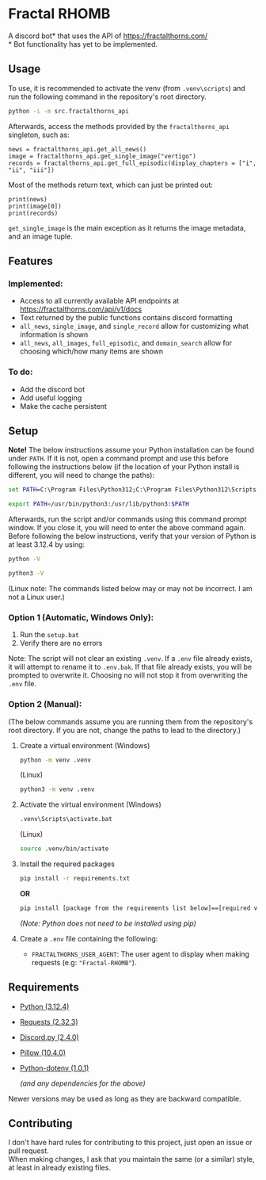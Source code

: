 # Fractal RHOMB

A discord bot\* that uses the API of https://fractalthorns.com/ \
\* Bot functionality has yet to be implemented.

## Usage

To use, it is recommended to activate the venv (from `.venv\scripts`) and run the following command in the repository's root directory.

```bat
python -i -m src.fractalthorns_api
```

Afterwards, access the methods provided by the `fractalthorns_api` singleton, such as:

```
news = fractalthorns_api.get_all_news()
image = fractalthorns_api.get_single_image("vertigo")
records = fractalthorns_api.get_full_episodic(display_chapters = ["i", "ii", "iii"])
```

Most of the methods return text, which can just be printed out:

```
print(news)
print(image[0])
print(records)
```

`get_single_image` is the main exception as it returns the image metadata, and an image tuple.

## Features

### Implemented:

- Access to all currently available API endpoints at https://fractalthorns.com/api/v1/docs
- Text returned by the public functions contains discord formatting
- `all_news`, `single_image`, and `single_record` allow for customizing what information is shown
- `all_news`, `all_images`, `full_episodic`, and `domain_search` allow for choosing which/how many items are shown

### To do:

- Add the discord bot
- Add useful logging
- Make the cache persistent

## Setup

**Note!** The below instructions assume your Python installation can be found under `PATH`.
If it is not, open a command prompt and use this before following the instructions below (if the location of your Python install is different, you will need to change the paths):

```bat
set PATH=C:\Program Files\Python312;C:\Program Files\Python312\Scripts;%PATH%
```

```bash
export PATH=/usr/bin/python3:/usr/lib/python3:$PATH
```

Afterwards, run the script and/or commands using this command prompt window. If you close it, you will need to enter the above command again.\
Before following the below instructions, verify that your version of Python is at least 3.12.4 by using:

```bat
python -V
```

```bash
python3 -V
```

(Linux note: The commands listed below may or may not be incorrect. I am not a Linux user.)

### Option 1 (Automatic, Windows Only):

1. Run the `setup.bat`
2. Verify there are no errors

Note: The script will not clear an existing `.venv`. If a `.env` file already exists, it will attempt to rename it to `.env.bak`. If that file already exists, you will be prompted to overwrite it. Choosing no will not stop it from overwriting the `.env` file.

### Option 2 (Manual):

(The below commands assume you are running them from the repository's root directory. If you are not, change the paths to lead to the directory.)

1. Create a virtual environment
	(Windows)

	```bat
	python -m venv .venv
	```

	(Linux)
 
 	```bash
  	python3 -m venv .venv
	```
2. Activate the virtual environment
	(Windows)

	```bat
	.venv\Scripts\activate.bat
	```

	(Linux)
 
	```bash
	source .venv/bin/activate
	```
3. Install the required packages
	```bat
	pip install -r requirements.txt
	```
 
	**OR**
   
	```bat
	pip install [package from the requirements list below]==[required version]
	```
 
	_(Note: Python does not need to be installed using pip)_

4. Create a `.env` file containing the following:
	- `FRACTALTHORNS_USER_AGENT`: The user agent to display when making requests (e.g: `"Fractal-RHOMB"`).

## Requirements

- [Python (3.12.4)](https://www.python.org/downloads/)
- [Requests (2.32.3)](https://pypi.org/project/requests/2.32.3/)
- [Discord.py (2.4.0)](https://pypi.org/project/discord.py/2.4.0/)
- [Pillow (10.4.0)](https://pypi.org/project/pillow/10.4.0/)
- [Python-dotenv (1.0.1)](https://pypi.org/project/python-dotenv/1.0.1/)

	_(and any dependencies for the above)_

Newer versions may be used as long as they are backward compatible.

## Contributing

I don't have hard rules for contributing to this project, just open an issue or pull request.\
When making changes, I ask that you maintain the same (or a similar) style, at least in already existing files.
